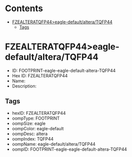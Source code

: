 



Contents
========

* [FZEALTERATQFP44>eagle-default/altera/TQFP44](#fzealteratqfp44eagle-defaultalteratqfp44)
	* [Tags](#tags)

# FZEALTERATQFP44>eagle-default/altera/TQFP44

- ID: FOOTPRINT-eagle-eagle-default-altera-TQFP44
- Hex ID: FZEALTERATQFP44
- Name: 
- Description: 

## Tags

- hexID: FZEALTERATQFP44
- oompType: FOOTPRINT
- oompSize: eagle
- oompColor: eagle-default
- oompDesc: altera
- oompIndex: TQFP44
- oompName: eagle-default/altera/TQFP44
- oompID: FOOTPRINT-eagle-eagle-default-altera-TQFP44
